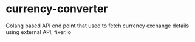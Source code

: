 # currency-converter
Golang based API end point that used to fetch currency exchange details using external API, fixer.io
